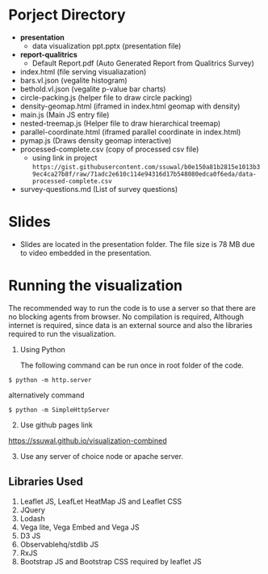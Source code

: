 # Porject Directory

- __presentation__
    - data visualization ppt.pptx (presentation file)
- __report-qualitrics__
    - Default Report.pdf (Auto Generated Report from Qualitrics Survey)
- index.html (file serving visualiazation)
- bars.vl.json (vegalite histogram)
- bethold.vl.json (vegalite p-value bar charts)
- circle-packing.js (helper file to draw circle packing)
- density-geomap.html (iframed in index.html geomap with density)
- main.js (Main JS entry file)
- nested-treemap.js (Helper file to draw hierarchical treemap)
- parallel-coordinate.html (iframed parallel coordinate in index.html)
- pymap.js (Draws density geomap interactive)
- processed-complete.csv (copy of processed csv file)
    - using link in project `https://gist.githubusercontent.com/ssuwal/b0e150a81b2815e1013b39ec4ca27b8f/raw/71adc2e610c114e94316d17b548080edca0f6eda/data-processed-complete.csv`
- survey-questions.md (List of survey questions)

# Slides

 - Slides are located in the presentation folder. The file size is 78 MB due to video embedded in the presentation.

# Running the visualization

The recommended way to run the code is to use a server so that there are no blocking agents from browser. No compilation is required, Although internet is required, since data is an external source and also the libraries required to run the visualization.

1. Using Python

    The following command can be run once in root folder of the code. 
```
$ python -m http.server
```
alternatively command

```
$ python -m SimpleHttpServer
```

2. Use github pages link

https://ssuwal.github.io/visualization-combined

3. Use any server of choice node or apache server.


## Libraries Used

1. Leaflet JS, LeafLet HeatMap JS and Leaflet CSS
2. JQuery
3. Lodash
4. Vega lite, Vega Embed and Vega JS
5. D3 JS
6. Observablehq/stdlib JS
7. RxJS
8. Bootstrap JS and Bootstrap CSS required by leaflet JS